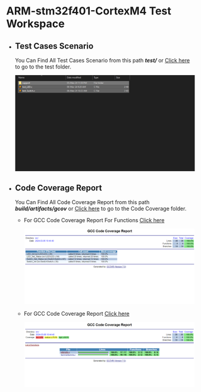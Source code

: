 # **ARM-stm32f401-CortexM4 Test Workspace**

- ## Test Cases Scenario

  You Can Find All Test Cases Scenario from this path ***test/*** or [Click here](./test/) to go to the test folder.
  
  ![image-20240306111239583](README.assets\image-20240306111239583.png)

* ## Code Coverage Report

  You Can Find All Code Coverage Report from this path ***build/artifacts/gcov*** or [Click here](./build/artifacts/gcov/) to go to the Code Coverage folder.

  * For GCC Code Coverage Report For Functions [Click here](./build/artifacts/gcov/GcovCoverageResults.functions.html)

    ![image-20240306111739352](README.assets\image-20240306111739352.png)

  * For GCC Code Coverage Report [Click here](./build/artifacts/gcov/GcovCoverageResults.html)

    ![image-20240306112147425](README.assets\image-20240306112147425.png)